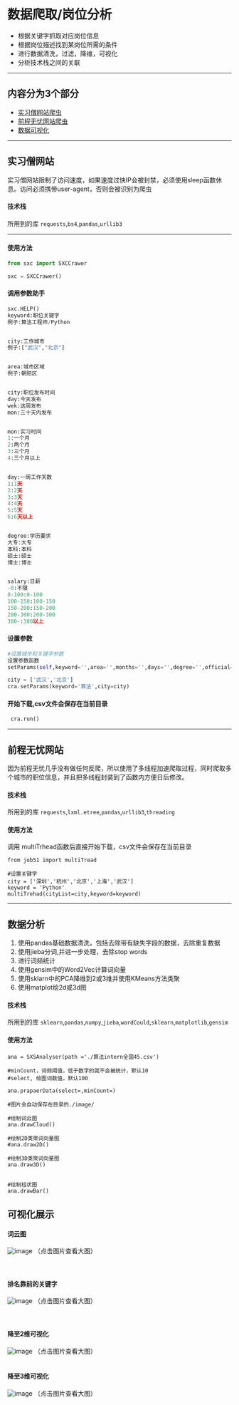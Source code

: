 # 数据爬取/岗位分析
* 根据关键字抓取对应岗位信息  
* 根据岗位描述找到某岗位所需的条件  
* 进行数据清洗，过滤，降维，可视化  
* 分析技术栈之间的关联  
**** 
## 内容分为3个部分

* [实习僧网站爬虫](#实习僧网站)
* [前程无忧网站爬虫](#前程无忧网站)
* [数据可视化](#数据分析)
****  
## 实习僧网站
实习僧网站限制了访问速度，如果速度过快IP会被封禁，必须使用sleep函数休息。访问必须携带user-agent，否则会被识别为爬虫

#### 技术栈
所用到的库
`requests`,`bs4`,`pandas`,`urllib3`

****  
#### 使用方法
```python
from sxc import SXCCrawer  

sxc = SXCCrawer()
```

#### 调用参数助手
```python
sxc.HELP()
keyword:职位关键字
例子:算法工程师/Python


city:工作城市
例子:["武汉","北京"]


area:城市区域
例子:朝阳区


city:职位发布时间
day:今天发布
wek:这周发布
mon:三十天内发布


mon:实习时间
1:一个月
2:两个月
3:三个月
4:三个月以上


day:一周工作天数
1:1天
2:2天
3:3天
4:4天
5:5天
6:6天以上


degree:学历要求
大专:大专
本科:本科
硕士:硕士
博士:博士


salary:日薪
-0:不限
0-100:0-100
100-150:100-150
150-200:150-200
200-300:200-300
300-:300以上

```
#### 设置参数
```python
#设置城市和关键字参数
设置参数函数
setParams(self,keyword='',area='',months='',days='',degree='',official='',salary='-0',publishTime='',city='')

city = ['武汉','北京']
cra.setParams(keyword='算法',city=city)
```
#### 开始下载,csv文件会保存在当前目录
```python
 cra.run()
```

****  
## 前程无忧网站
因为前程无忧几乎没有做任何反爬，所以使用了多线程加速爬取过程，同时爬取多个城市的职位信息，并且把多线程封装到了函数内方便日后修改。

#### 技术栈
所用到的库
`requests`,`lxml.etree`,`pandas`,`urllib3`,`threading`

#### 使用方法
调用 multiTrhead函数后直接开始下载，csv文件会保存在当前目录
```
from job51 import multiTread

#设置关键字
city = ['深圳','杭州','北京','上海','武汉']
keyword = 'Python'
multiTrehad(cityList=city,keyword=keyword)

```

****  
## 数据分析
1. 使用pandas基础数据清洗，包括去除带有缺失字段的数据，去除重复数据
2. 使用jieba分词,并进一步处理，去除stop words
3. 进行词频统计
4. 使用gensim中的Word2Vec计算词向量
5. 使用sklarn中的PCA降维到2或3维并使用KMeans方法类聚
6. 使用matplot绘2d或3d图  

#### 技术栈
所用到的库
`sklearn`,`pandas`,`numpy`,`jieba`,`wordCould`,`sklearn`,`matplotlib`,`gensim`

#### 使用方法
```
ana = SXSAnalyser(path ='./算法intern全国45.csv')

#minCount，词频阈值，低于数字的就不会被统计，默认10
#select, 绘图词数值，默认100

ana.prapaerData(select=,minCount=)

#图片会自动保存在目录的./image/

#绘制词云图
ana.drawCloud()

#绘制2D类聚词向量图
#ana.draw2D()

#绘制3D类聚词向量图
ana.draw3D()


#绘制柱状图
ana.drawBar()
```

## 可视化展示

#### 词云图
![image](https://github.com/prefect12/jobFinder/blob/master/image/%E7%AE%97%E6%B3%95intern%E5%85%A8%E5%9B%BD45wordCloud.jpg)
（点击图片查看大图）<br>
<br>
<br>


#### 排名靠前的关键字
![image](https://github.com/prefect12/jobFinder/blob/master/image/%E7%AE%97%E6%B3%95intern%E5%85%A8%E5%9B%BD45BarChart.jpg)
（点击图片查看大图）<br>
<br>
<br>


#### 降至2维可视化
![image](https://github.com/prefect12/jobFinder/blob/master/image/%E7%AE%97%E6%B3%95intern%E5%85%A8%E5%9B%BD452D.jpg)
（点击图片查看大图）
<br>
<br>


#### 降至3维可视化
![image](https://github.com/prefect12/jobFinder/blob/master/image/%E7%AE%97%E6%B3%95intern%E5%85%A8%E5%9B%BD453D.png)
（点击图片查看大图）
